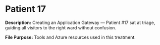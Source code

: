 # Patient 17

**Description:** Creating an Application Gateway — Patient #17 sat at triage, guiding all visitors to the right ward without confusion.

**File Purpose:** Tools and Azure resources used in this treatment.
